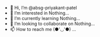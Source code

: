 - 👋 Hi, I’m @absg-priyakant-patel
- 👀 I’m interested in Nothing...
- 🌱 I’m currently learning Nothing...
- 💞️ I’m looking to collaborate on Nothing...
- 📫 How to reach me (●'◡'●) ...

<!---
absg-priyakant-patel/absg-priyakant-patel is a ✨ special ✨ repository because its `README.md` (this file) appears on your GitHub profile.
You can click the Preview link to take a look at your changes.
--->
